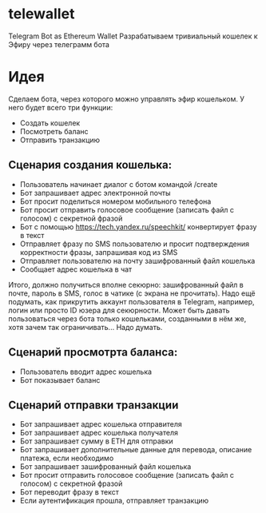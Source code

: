 # telewallet
Telegram Bot as Ethereum Wallet
Разрабатываем тривиальный кошелек к Эфиру через телеграмм бота

# Идея
Сделаем бота, через которого можно управлять эфир кошельком. У него будет всего три функции:
- Создать кошелек
- Посмотреть баланс
- Отправить транзакцию

## Сценария создания кошелька:
- Пользователь начинает диалог с ботом командой /create
- Бот запрашивает адрес электронной почты
- Бот просит поделиться номером мобильного телефона
- Бот просит отправить голосовое сообщение (записать файл с голосом) с секретной фразой
- Бот с помощью https://tech.yandex.ru/speechkit/ конвертирует фразу в текст
- Отправляет фразу по SMS пользователю и просит подтверждения корректности фразы, запрашивая код из SMS
- Отправляет пользователю на почту зашифрованный файл кошелька
- Сообщает адрес кошелька в чат

Итого, должно получиться вполне секюрно: зашифрованный файл в почте, пароль в SMS, голос в чатике (с экрана не прочитать). Надо ещё подумать, как прикрутить аккаунт пользователя в Telegram, например, логин или просто ID юзера для секюрности. Может быть давать пользоваться через бота только кошельками, созданными в нём же, хотя зачем так ограничивать... Надо думать.

## Сценарий просмотрта баланса:
- Пользователь вводит адрес кошелька
- Бот показывает баланс

## Сценарий отправки транзакции
- Бот запрашивает адрес кошелька отправителя
- Бот запрашивает адрес кошелька получателя
- Бот запрашивает сумму в ETH для отправки
- Бот запрашивает дополнительные данные для перевода, описание платежа, если необходимо
- Бот запрашивает зашифрованный файл кошелька
- Бот просит отправить голосовое сообщение (записать файл с голосом) с секретной фразой
- Бот переводит фразу в текст
- Если аутентификация прошла, отправляет транзакцию
